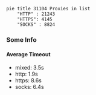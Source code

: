 
```mermaid
pie title 31104 Proxies in list
    "HTTP" : 21243
    "HTTPS": 4145
    "SOCKS" : 8824
```

### Some Info
#### Average Timeout

- mixed: 3.5s
- http: 1.9s
- https: 8.6s
- socks: 6.4s